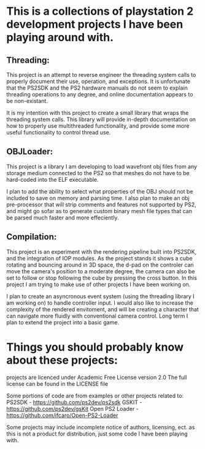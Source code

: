 # This is a collections of playstation 2 development projects I have been playing around with.

## Threading:

This project is an attempt to reverse engineer the threading system calls to properly document their use, operation, and exceptions.  It is unfortunate that the PS2SDK and the PS2 hardware manuals do not seem to explain threading operations to any degree, and online documentation appears to be non-existant.

It is my intention with this project to create a small library that wraps the threading system calls.  This library will provide in-depth documentation on how to properly use multithreaded functionality, and provide some more useful functionality to control thread use.

## OBJLoader:

This project is a library I am developing to load wavefront obj files from any storage medium connected to the PS2 so that meshes do not have to be hard-coded into the ELF executable.  

I plan to add the ability to select what properties of the OBJ should not be included to save on memory and parsing time.  I also plan to make an obj pre-processor that will strip comments and features not supported by PS2, and might go sofar as to generate custom binary mesh file types that can be parsed much faster and more effeciently.

## Compilation:

This project is an experiment with the rendering pipeline built into PS2SDK, and the integration of IOP modules.  As the project stands it shows a cube rotating and bouncing around in 3D space, the d-pad on the controler can move the camera's position to a moderate degree, the camera can also be set to follow or stop following the cube by pressing the cross button.  In this project I am trying to make use of other projects I have been working on.

I plan to create an asyncronous event system (using the threading library I am working on) to handle controller input.  I would also like to increase the complexity of the rendered envitoment, and will be creating a character that can navigate more fluidly with conventional camera control.  Long term I plan to extend the project into a basic game.
	
# Things you should probably know about these projects:
projects are licenced under Academic Free License version 2.0
The full license can be found in the LICENSE file

Some portions of code are from examples or other projects related to:
PS2SDK - https://github.com/ps2dev/ps2sdk
GSKIT - https://github.com/ps2dev/gsKit
Open PS2 Loader - https://github.com/ifcaro/Open-PS2-Loader

Some projects may include incomplete notice of authors, licensing, ect. as this is not a
product for distribution, just some code I have been playing with.